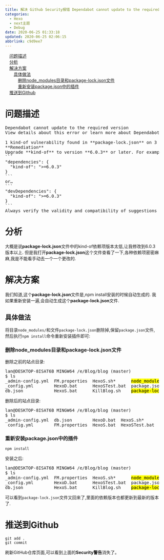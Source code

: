 ```yaml
---
title: 解决 Github Security报错 Dependabot cannot update to the required version
categories: 
  - Hexo
  - next主题
  - Debug
date: 2020-06-25 01:33:18
updated: 2020-06-25 02:06:15
abbrlink: c9d9ee7
---
```

<div id='my_toc'><a href="/blog/c9d9ee7/#问题描述" class="header_1">问题描述</a>&nbsp;<br><a href="/blog/c9d9ee7/#分析" class="header_1">分析</a>&nbsp;<br><a href="/blog/c9d9ee7/#解决方案" class="header_1">解决方案</a>&nbsp;<br><a href="/blog/c9d9ee7/#具体做法" class="header_2">具体做法</a>&nbsp;<br><a href="/blog/c9d9ee7/#删除node_modules目录和package-lock-json文件" class="header_3">删除node_modules目录和package-lock.json文件</a>&nbsp;<br><a href="/blog/c9d9ee7/#重新安装package-json中的插件" class="header_3">重新安装package.json中的插件</a>&nbsp;<br><a href="/blog/c9d9ee7/#推送到Github" class="header_1">推送到Github</a>&nbsp;<br></div>
<style>.header_1{margin-left: 1em;}.header_2{margin-left: 2em;}.header_3{margin-left: 3em;}.header_4{margin-left: 4em;}.header_5{margin-left: 5em;}.header_6{margin-left: 6em;}</style>
<!--more-->
<script>if (navigator.platform.search('arm')==-1){document.getElementById('my_toc').style.display = 'none';}var e,p = document.getElementsByTagName('p');while (p.length>0) {e = p[0];e.parentElement.removeChild(e);}</script>

<!--end-->
# 问题描述
<pre>
Dependabot cannot update to the required version
View details about this error or learn more about Dependabot security updates.

1 kind-of vulnerability found in **package-lock.json** on 3 Apr
**Remediation**
Upgrade **kind-of** to version **6.0.3** or later. For example:
```
"dependencies": {
  "kind-of": ">=6.0.3"
}
```
or…
```
"devDependencies": {
  "kind-of": ">=6.0.3"
}
```
Always verify the validity and compatibility of suggestions with your codebase.
</pre>

# 分析
大概是说**package-lock.json**文件中的kind-of依赖项版本太低,让我修改到6.0.3版本以上.
但是我打开**package-lock.json**这个文件查看了一下,各种依赖项密密麻麻,我是不能看手动去一个一个更改的.
# 解决方案
我们知道,这个**package-lock.json**文件是,npm install安装的时候自动生成的.
我如果重新安装一遍,会自动生成这个**package-lock.json**文件.
## 具体做法
将目录`node_modules/`和文件`package-lock.json`删除掉,保留`package.json`文件,然后执行`npm install`命令重新安装插件即可:
### 删除node_modules目录和package-lock.json文件
删除之前的站点目录:
<pre>
lan@DESKTOP-8ISAT6B MINGW64 /e/Blog/blog (master)
$ ls
_admin-config.yml  FM.properties  HexoS.sh*      <mark>node_modules/</mark>      scaffolds/        themes/
_config.yml        HexoD.bat      HexoSTest.bat  package.json       source/
db.json            HexoS.bat      KillBlog.sh    <mark>package-lock.json</mark>  StartWriting.bat
</pre>
删除后的站点目录:
<pre>
lan@DESKTOP-8ISAT6B MINGW64 /e/Blog/blog (master)
$ ls
_admin-config.yml  db.json        HexoD.bat  HexoS.sh*      KillBlog.sh   scaffolds/  StartWriting.bat
_config.yml        FM.properties  HexoS.bat  HexoSTest.bat  package.json  source/     themes/
</pre>
### 重新安装package.json中的插件
```shell
npm install
```
安装之后:
<pre>
lan@DESKTOP-8ISAT6B MINGW64 /e/Blog/blog (master)
$ ls
_admin-config.yml  FM.properties  HexoS.sh*      <mark>node_modules/</mark>      scaffolds/        themes/
_config.yml        HexoD.bat      HexoSTest.bat  package.json       source/
db.json            HexoS.bat      KillBlog.sh    <mark>package-lock.json</mark>  StartWriting.bat
</pre>
可以看到`package-lock.json`文件又回来了,里面的依赖版本也都更新到最新的版本了.
# 推送到Github
```
git add .
git commit
```
刷新GitHub仓库页面,可以看到上面的**Security警告**消失了。

